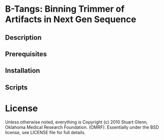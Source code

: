 # B-Tangs: Binning Trimmer of Artifacts in Next Gen Sequence

## Description



## Prerequisites



## Installation



## Scripts

# License

Unless otherwise noted, everything is Copyright (c) 2010 Stuart Glenn, Oklahoma Medical
Research Foundation. (OMRF). Essentially under the BSD license, see LICENSE file for
full details. 
